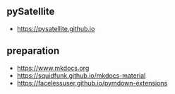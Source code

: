 ## pySatellite
- https://pysatellite.github.io

## preparation
- https://www.mkdocs.org
- https://squidfunk.github.io/mkdocs-material
- https://facelessuser.github.io/pymdown-extensions